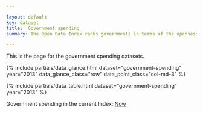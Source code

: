 ```yaml
---

layout: default
key: dataset
title:  Government spending
summary: The Open Data Index ranks governments in terms of the openness of their data. An initiative of Open Knowledge, the leaders in open data.

---
```


This is the page for the government spending datasets.

{% include partials/data_glance.html dataset="government-spending" year="2013" data_glance_class="row" data_point_class="col-md-3" %}

{% include partials/data_table.html dataset="government-spending" year="2013" %}

Government spending in the current Index: <a href="/datasets/government-spending/overview/" title="">Now</a>
